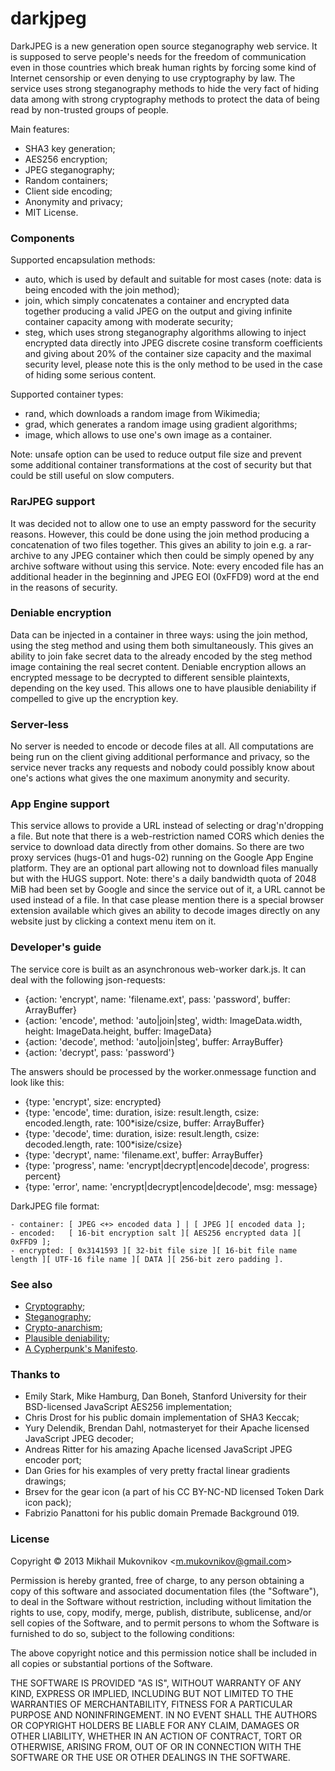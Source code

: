 darkjpeg
========

DarkJPEG is a new generation open source steganography web service. It is supposed to serve people's needs for the freedom of communication even in those countries which break human rights by forcing some kind of Internet censorship or even denying to use cryptography by law. The service uses strong steganography methods to hide the very fact of hiding data among with strong cryptography methods to protect the data of being read by non-trusted groups of people.

Main features:
- SHA3 key generation;
- AES256 encryption;
- JPEG steganography;
- Random containers;
- Client side encoding;
- Anonymity and privacy;
- MIT License.

### Components

Supported encapsulation methods:
- auto, which is used by default and suitable for most cases (note: data is being encoded with the join method);
- join, which simply concatenates a container and encrypted data together producing a valid JPEG on the output and giving infinite container capacity among with moderate security;
- steg, which uses strong steganography algorithms allowing to inject encrypted data directly into JPEG discrete cosine transform coefficients and giving about 20% of the container size capacity and the maximal security level, please note this is the only method to be used in the case of hiding some serious content.

Supported container types:
- rand, which downloads a random image from Wikimedia;
- grad, which generates a random image using gradient algorithms;
- image, which allows to use one's own image as a container.

Note: unsafe option can be used to reduce output file size and prevent some additional container transformations at the cost of security but that could be still useful on slow computers.

### RarJPEG support

It was decided not to allow one to use an empty password for the security reasons. However, this could be done using the join method producing a concatenation of two files together. This gives an ability to join e.g. a rar-archive to any JPEG container which then could be simply opened by any archive software without using this service. Note: every encoded file has an additional header in the beginning and JPEG EOI (0xFFD9) word at the end in the reasons of security.

### Deniable encryption

Data can be injected in a container in three ways: using the join method, using the steg method and using them both simultaneously. This gives an ability to join fake secret data to the already encoded by the steg method image containing the real secret content. Deniable encryption allows an encrypted message to be decrypted to different sensible plaintexts, depending on the key used. This allows one to have plausible deniability if compelled to give up the encryption key.

### Server-less

No server is needed to encode or decode files at all. All computations are being run on the client giving additional performance and privacy, so the service never tracks any requests and nobody could possibly know about one's actions what gives the one maximum anonymity and security.

### App Engine support

This service allows to provide a URL instead of selecting or drag'n'dropping a file. But note that there is a web-restriction named CORS which denies the service to download data directly from other domains. So there are two proxy services (hugs-01 and hugs-02) running on the Google App Engine platform. They are an optional part allowing not to download files manually but with the HUGS support. Note: there's a daily bandwidth quota of 2048 MiB had been set by Google and since the service out of it, a URL cannot be used instead of a file. In that case please mention there is a special browser extension available which gives an ability to decode images directly on any website just by clicking a context menu item on it.

### Developer's guide

The service core is built as an asynchronous web-worker dark.js. It can deal with the following json-requests:
- {action: 'encrypt', name: 'filename.ext', pass: 'password', buffer: ArrayBuffer}
- {action: 'encode', method: 'auto|join|steg', width: ImageData.width, height: ImageData.height, buffer: ImageData}
- {action: 'decode', method: 'auto|join|steg', buffer: ArrayBuffer}
- {action: 'decrypt', pass: 'password'}

The answers should be processed by the worker.onmessage function and look like this:
- {type: 'encrypt', size: encrypted}
- {type: 'encode', time: duration, isize: result.length, csize: encoded.length, rate: 100*isize/csize, buffer: ArrayBuffer}
- {type: 'decode', time: duration, isize: result.length, csize: decoded.length, rate: 100*isize/csize}
- {type: 'decrypt', name: 'filename.ext', buffer: ArrayBuffer}
- {type: 'progress', name: 'encrypt|decrypt|encode|decode', progress: percent}
- {type: 'error', name: 'encrypt|decrypt|encode|decode', msg: message}

DarkJPEG file format:
```
- container: [ JPEG <+> encoded data ] | [ JPEG ][ encoded data ];
- encoded:   [ 16-bit encryption salt ][ AES256 encrypted data ][ 0xFFD9 ];
- encrypted: [ 0x3141593 ][ 32-bit file size ][ 16-bit file name length ][ UTF-16 file name ][ DATA ][ 256-bit zero padding ].
```

### See also

- [Cryptography](http://en.wikipedia.org/wiki/Cryptography);
- [Steganography](http://en.wikipedia.org/wiki/Steganography);
- [Crypto-anarchism](http://en.wikipedia.org/wiki/Crypto-anarchism);
- [Plausible deniability](http://en.wikipedia.org/wiki/Plausible_deniability);
- [A Cypherpunk's Manifesto](http://www.activism.net/cypherpunk/manifesto.html).

### Thanks to

- Emily Stark, Mike Hamburg, Dan Boneh, Stanford University for their BSD-licensed JavaScript AES256 implementation;
- Chris Drost for his public domain implementation of SHA3 Keccak;
- Yury Delendik, Brendan Dahl, notmasteryet for their Apache licensed JavaScript JPEG decoder;
- Andreas Ritter for his amazing Apache licensed JavaScript JPEG encoder port;
- Dan Gries for his examples of very pretty fractal linear gradients drawings;
- Brsev for the gear icon (a part of his CC BY-NC-ND licensed Token Dark icon pack);
- Fabrizio Panattoni for his public domain Premade Background 019.

### License

Copyright © 2013 Mikhail Mukovnikov &lt;m.mukovnikov@gmail.com&gt;

Permission is hereby granted, free of charge, to any person obtaining a copy of this software and associated documentation files (the "Software"), to deal in the Software without restriction, including without limitation the rights to use, copy, modify, merge, publish, distribute, sublicense, and/or sell copies of the Software, and to permit persons to whom the Software is furnished to do so, subject to the following conditions:

The above copyright notice and this permission notice shall be included in all copies or substantial portions of the Software.

THE SOFTWARE IS PROVIDED "AS IS", WITHOUT WARRANTY OF ANY KIND, EXPRESS OR IMPLIED, INCLUDING BUT NOT LIMITED TO THE WARRANTIES OF MERCHANTABILITY, FITNESS FOR A PARTICULAR PURPOSE AND NONINFRINGEMENT. IN NO EVENT SHALL THE AUTHORS OR COPYRIGHT HOLDERS BE LIABLE FOR ANY CLAIM, DAMAGES OR OTHER LIABILITY, WHETHER IN AN ACTION OF CONTRACT, TORT OR OTHERWISE, ARISING FROM, OUT OF OR IN CONNECTION WITH THE SOFTWARE OR THE USE OR OTHER DEALINGS IN THE SOFTWARE.
